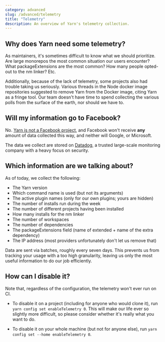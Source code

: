 ```yaml
---
category: advanced
slug: /advanced/telemetry
title: "Telemetry"
description: An overview of Yarn's telemetry collection.
---
```


## Why does Yarn need some telemetry?

As maintainers, it's sometimes difficult to know what we should prioritize. Are large monorepos the most common situation our users encounter? What packageExtensions are the most common? How many people opted-out to the nm linker? Etc.

Additionally, because of the lack of telemetry, some projects also had trouble taking us seriously. Various threads in the Node docker image repositories suggested to remove Yarn from the Docker image, citing Yarn as a fringe tool. Our team doesn't have time to spend collecting the various polls from the surface of the earth, nor should we have to.

## Will my information go to Facebook?

No. [Yarn is not a Facebook project](/getting-started/qa#is-yarn-operated-by-facebook), and Facebook won't receive **any** amount of data collected this way, and neither will Google, or Microsoft.

The data we collect are stored on [Datadog](https://www.datadoghq.com/), a trusted large-scale monitoring company with a heavy focus on security.

## Which information are we talking about?

As of today, we collect the following:

- The Yarn version
- Which command name is used (but not its arguments)
- The active plugin names (only for our own plugins; yours are hidden)
- The number of installs run during the week
- The number of different projects having been installed
- How many installs for the nm linker
- The number of workspaces
- The number of dependencies
- The packageExtensions field (name of extended + name of the extra dependency)
- The IP address (most providers unfortunately don't let us remove that)

Data are sent via batches, roughly every seven days. This prevents us from tracking your usage with a too high granularity, leaving us only the most useful information to do our job efficiently.

## How can I disable it?

Note that, regardless of the configuration, the telemetry won't ever run on CI.

- To disable it on a project (including for anyone who would clone it), run `yarn config set enableTelemetry 0`. This will make our life ever so slightly more difficult, so please consider whether it's really what you want to do.

- To disable it on your whole machine (but not for anyone else), run `yarn config set --home enableTelemetry 0`.
